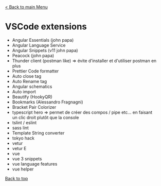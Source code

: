 [< Back to main Menu](https://github.com/gsoulie/Mobile-App-Development/blob/master/angular-formation.md)    

# VSCode extensions

* Angular Essentials (john papa)       
* Angular Language Service        
* Angular Snippets (v11 john papa)       
* Peacock (john papa)       
* Thunder client (postman like) => évite d'installer et d'utiliser postman en plus
* Prettier Code formatter       
* Auto close tag       
* Auto Rename tag      
* Angular schematics    
* Auto import    
* Beautify (HookyQR)     
* Bookmarks (Alessandro Fragnagni)      
* Bracket Pair Colorizer      
* typescript hero => permet de créer des compos / pipe etc... en faisant un clic droit plutôt que la console    
* tslint / eslint    
* sass lint     
* Template String converter   
* tokyo hack     
* vetur      
* vetur E     
* vue     
* vue 3 snippets      
* vue language features    
* vue helper      

[Back to top](#vscode-extensions)
